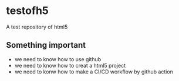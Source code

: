 # testofh5
A test repository of html5

## Something important
* we need to know how to use github
* we need to know how to creat a html5 project
* we need to konw how to make a CI/CD workflow by github action

